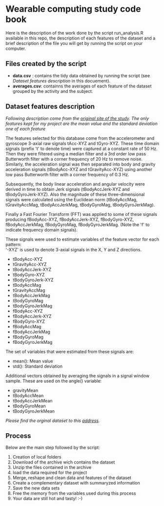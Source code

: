 # Wearable computing study code book

Here is the description of the work done by the script run_analysis.R available in this repo, the description of each features of the dataset and a brief description of the file you will get by running the script on your computer.



## Files created by the script

* __data.csv__ : contains the tidy data obtained by running the script (see _Dataset features description_ in this docuement).
* __averages.csv__: containns the averages of each feature of the dataset grouped by the activity and the subject.



## Dataset features description

_Following description come from the [original site of the study](http://archive.ics.uci.edu/ml/datasets/Human+Activity+Recognition+Using+Smartphones). The only features kept for my project are the mean value and the standard deviation one of each feature_

The features selected for this database come from the accelerometer and gyroscope 3-axial raw signals tAcc-XYZ and tGyro-XYZ. These time domain signals (prefix 't' to denote time) were captured at a constant rate of 50 Hz. Then they were filtered using a median filter and a 3rd order low pass Butterworth filter with a corner frequency of 20 Hz to remove noise. Similarly, the acceleration signal was then separated into body and gravity acceleration signals (tBodyAcc-XYZ and tGravityAcc-XYZ) using another low pass Butterworth filter with a corner frequency of 0.3 Hz. 

Subsequently, the body linear acceleration and angular velocity were derived in time to obtain Jerk signals (tBodyAccJerk-XYZ and tBodyGyroJerk-XYZ). Also the magnitude of these three-dimensional signals were calculated using the Euclidean norm (tBodyAccMag, tGravityAccMag, tBodyAccJerkMag, tBodyGyroMag, tBodyGyroJerkMag). 

Finally a Fast Fourier Transform (FFT) was applied to some of these signals producing fBodyAcc-XYZ, fBodyAccJerk-XYZ, fBodyGyro-XYZ, fBodyAccJerkMag, fBodyGyroMag, fBodyGyroJerkMag. (Note the 'f' to indicate frequency domain signals). 

These signals were used to estimate variables of the feature vector for each pattern:  
'-XYZ' is used to denote 3-axial signals in the X, Y and Z directions.

* tBodyAcc-XYZ
* tGravityAcc-XYZ
* tBodyAccJerk-XYZ
* tBodyGyro-XYZ
* tBodyGyroJerk-XYZ
* tBodyAccMag
* tGravityAccMag
* tBodyAccJerkMag
* tBodyGyroMag
* tBodyGyroJerkMag
* fBodyAcc-XYZ
* fBodyAccJerk-XYZ
* fBodyGyro-XYZ
* fBodyAccMag
* fBodyAccJerkMag
* fBodyGyroMag
* fBodyGyroJerkMag

The set of variables that were estimated from these signals are: 

* mean(): Mean value
* std(): Standard deviation

Additional vectors obtained by averaging the signals in a signal window sample. These are used on the angle() variable:

* gravityMean
* tBodyAccMean
* tBodyAccJerkMean
* tBodyGyroMean
* tBodyGyroJerkMean

_Please find the orginal dataset to this [address](https://d396qusza40orc.cloudfront.net/getdata%2Fprojectfiles%2FUCI%20HAR%20Dataset.zip)._



## Process

Below are the main step followed by the script:

1. Creation of local folders
2. Download of the archive wich contains the dataset
3. Unzip the files contained in the archive
4. load the data required for the project
5. Merge, reshape and clean data and features of the dataset
6. Create a complementary dataset with summaryzed information
7. Save the new data sets
8. Free the memory from the variables used during this process
9. Your data are still hot and tasty! :-)

